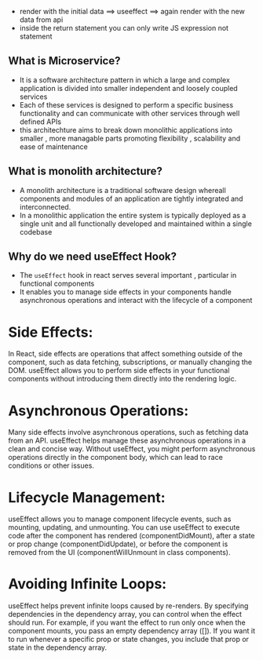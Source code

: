 - render with the initial data ==> useeffect ==> again render with the new data from api
- inside the return statement you can only write JS expression not statement
## What is Microservice?
- It is a software architecture pattern in which a large and complex application is divided into smaller independent and loosely coupled services 
- Each of these services is designed to perform a specific business functionality and can communicate with other services through well defined APIs
- this architechture aims to break down monolithic applications into smaller , more managable parts promoting flexibility , scalability and ease of maintenance
## What is monolith architecture?
- A monolith architecture is a traditional software design whereall components and modules of an application are tightly integrated and  interconnected.
- In a monolithic application the entire system is typically deployed as a single unit and all functionally developed and maintained within a single codebase
## Why do we need useEffect Hook?
- The `useEffect` hook in react serves several important , particular in functional components 
- It enables you to manage side effects in your components handle asynchronous operations and interact with the lifecycle of a component
# Side Effects:

In React, side effects are operations that affect something outside of the component, such as data fetching, subscriptions, or manually changing the DOM.
useEffect allows you to perform side effects in your functional components without introducing them directly into the rendering logic.
# Asynchronous Operations:

Many side effects involve asynchronous operations, such as fetching data from an API. useEffect helps manage these asynchronous operations in a clean and concise way.
Without useEffect, you might perform asynchronous operations directly in the component body, which can lead to race conditions or other issues.
# Lifecycle Management:

useEffect allows you to manage component lifecycle events, such as mounting, updating, and unmounting.
You can use useEffect to execute code after the component has rendered (componentDidMount), after a state or prop change (componentDidUpdate), or before the component is removed from the UI (componentWillUnmount in class components).
# Avoiding Infinite Loops:

useEffect helps prevent infinite loops caused by re-renders. By specifying dependencies in the dependency array, you can control when the effect should run.
For example, if you want the effect to run only once when the component mounts, you pass an empty dependency array ([]). If you want it to run whenever a specific prop or state changes, you include that prop or state in the dependency array.